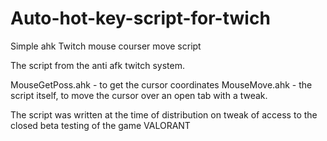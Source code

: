 # Auto-hot-key-script-for-twich
Simple ahk Twitch mouse courser move script

The script from the anti afk twitch system.

MouseGetPoss.ahk - to get the cursor coordinates
MouseMove.ahk - the script itself, to move the cursor over an open tab with a tweak.

The script was written at the time of distribution on tweak of access to the closed beta testing of the game VALORANT

